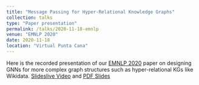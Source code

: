 ```yaml
---
title: "Message Passing for Hyper-Relational Knowledge Graphs"
collection: talks
type: "Paper presentation"
permalink: /talks/2020-11-18-emnlp
venue: "EMNLP 2020"
date: 2020-11-18
location: "Virtual Punta Cana"
---
```


Here is the recorded presentation of our [EMNLP 2020](https://2020.emnlp.org/) paper on designing GNNs for more complex graph structures such as hyper-relational KGs like Wikidata. [Slideslive Video](https://slideslive.com/38939108/message-passing-for-hyperrelational-knowledge-graphs) and [PDF Slides](/files/2020/EMNLP_2406.pdf)
